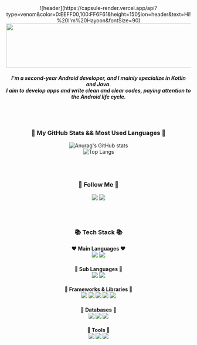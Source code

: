 <div align="center">
  ![header](https://capsule-render.vercel.app/api?type=venom&color=0:EEFF00,100:FF6F61&height=150&section=header&text=Hi!%20I'm%20Hayoon&fontSize=90)
<a href="https://github.com/devxb/gitanimals">
  <img src="https://render.gitanimals.org/lines/Truth-Jeon?pet-id=" width="1000" height="120"/>
</a>
<h5>I'm a second-year Android developer, and I mainly specialize in Kotlin and Java.<br/>I aim to develop apps and write clean and clear codes, paying attention to the Android life cycle.</h5>
<br/>
<br/>
<h3>👀 My GitHub Stats && Most Used Languages 👀</h3>

![Anurag's GitHub stats](https://github-readme-stats.vercel.app/api?username=Truth-Jeon&show_icons=true&theme=radical)
<br/>
![Top Langs](https://github-readme-stats.vercel.app/api/top-langs/?username=Truth-Jeon&layout=donut)

<br/>
<br/>
<h3>🚀 Follow Me 🚀</h3>
<a href="https://jjjj0601.tistory.com/" target="_blank"><img src="https://img.shields.io/badge/Tistory-FB413A?style=for-the-badge&logo=tistory&logoColor=white"/></a>
<a href="https://www.notion.so/Android-7fed439e125d4c1aa00254e4124c5e88" target="_blank"><img src="https://img.shields.io/badge/Notion-black?style=for-the-badge&logo=notion&logoColor=white"/></a>


<br/>
<br/>
<br/>
<br/>
<h3>📚 Tech Stack 📚</h3>
<h4>❤️ Main Languages ❤️<br/>
<img src="https://img.shields.io/badge/Java-99CC33?style=for-the-badge&logo=java&logoColor=white"/>
<img src="https://img.shields.io/badge/Kotlin-6B30FF?style=for-the-badge&logo=kotlin&logoColor=white"/>
</h4>
<h4>🧡 Sub Languages 🧡<br/>
<img src="https://img.shields.io/badge/JavaScript-F7DF1E?style=for-the-badge&logo=javascript&logoColor=white"/>
<img src="https://img.shields.io/badge/TypeScript-3178C6?style=for-the-badge&logo=typescript&logoColor=white"/>
</h4>
<h4>💛 Frameworks & Libraries 💛<br/>
<img src="https://img.shields.io/badge/Android-3DDC84?style=for-the-badge&logo=android&logoColor=white"/>
<img src="https://img.shields.io/badge/ReactNative-212121?style=for-the-badge&logo=react&logoColor=61DAFB"/>
<img src="https://img.shields.io/badge/React-61DAFB?style=for-the-badge&logo=react&logoColor=white"/>
<img src="https://img.shields.io/badge/Vue-4FC08D?style=for-the-badge&logo=vuedotjs&logoColor=white"/>
<img src="https://img.shields.io/badge/Spring-6DB33F?style=for-the-badge&logo=spring&logoColor=white"/>
</h4>
<h4>💚 Databases 💚<br/>
<img src="https://img.shields.io/badge/MySQL-4479A1?style=for-the-badge&logo=mysql&logoColor=white"/>
<img src="https://img.shields.io/badge/ORACLE-B83128?style=for-the-badge&logo=oracle&logoColor=white"/>
<img src="https://img.shields.io/badge/MongoDB-47A248?style=for-the-badge&logo=mongodb&logoColor=white"/>
</h4>
<h4>💙 Tools 💙<br/>
<img src="https://img.shields.io/badge/Android Studio-3DDC84?style=for-the-badge&logo=Android Studio&logoColor=white"/>
<img src="https://img.shields.io/badge/VSCODE-007ACC?style=for-the-badge&logo=visualstudiocode&logoColor=white"/>
<img src="https://img.shields.io/badge/Eclipse-2C2255?style=for-the-badge&logo=eclipseide&logoColor=white"/>
</h4>
</div>
